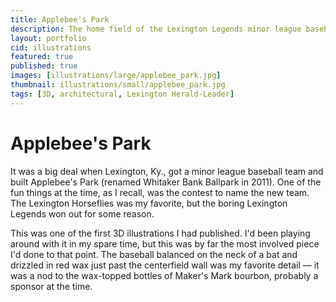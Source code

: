 ```yaml
---
title: Applebee's Park
description: The home field of the Lexington Legends minor league baseball team
layout: portfolio
cid: illustrations
featured: true
published: true
images: [illustrations/large/applebee_park.jpg]
thumbnail: illustrations/small/applebee_park.jpg
tags: [3D, architectural, Lexington Herald-Leader]
---
```


# Applebee's Park

It was a big deal when Lexington, Ky., got a minor league baseball team and built Applebee's Park (renamed Whitaker Bank Ballpark in 2011). One of the fun things at the time, as I recall, was the contest to name the new team. The Lexington Horseflies was my favorite, but the boring Lexington Legends won out for some reason.

This was one of the first 3D illustrations I had published. I'd been playing around with it in my spare time, but this was by far the most involved piece I'd done to that point. The baseball balanced on the neck of a bat and drizzled in red wax just past the centerfield wall was my favorite detail — it was a nod to the wax-topped bottles of Maker's Mark bourbon, probably a sponsor at the time.
